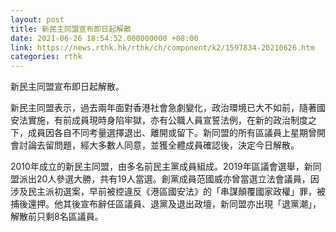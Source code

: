 ```yaml
---
layout: post
title: 新民主同盟宣布即日起解散
date: 2021-06-26 18:54:52.000000000 +08:00
link: https://news.rthk.hk/rthk/ch/component/k2/1597834-20210626.htm
categories: rthk
---
```


新民主同盟宣布即日起解散。

新民主同盟表示，過去兩年面對香港社會急劇變化，政治環境已大不如前，隨著國安法實施，有前成員現時身陷牢獄，亦有公職人員宣誓法例，在新的政治制度之下，成員因各自不同考量選擇退出、離開或留下。新同盟的所有區議員上星期曾開會討論去留問題，經大多數人同意，並獲全體成員確認後，決定今日解散。

2010年成立的新民主同盟，由多名前民主黨成員組成。2019年區議會選舉，新同盟派出20人參選大勝，共有19人當選。創黨成員范國威亦曾當選立法會議員，因涉及民主派初選案，早前被控違反《港區國安法》的「串謀顛覆國家政權」罪，被捕後還押。他其後宣布辭任區議員、退黨及退出政壇，新同盟亦出現「退黨潮」，解散前只剩8名區議員。
